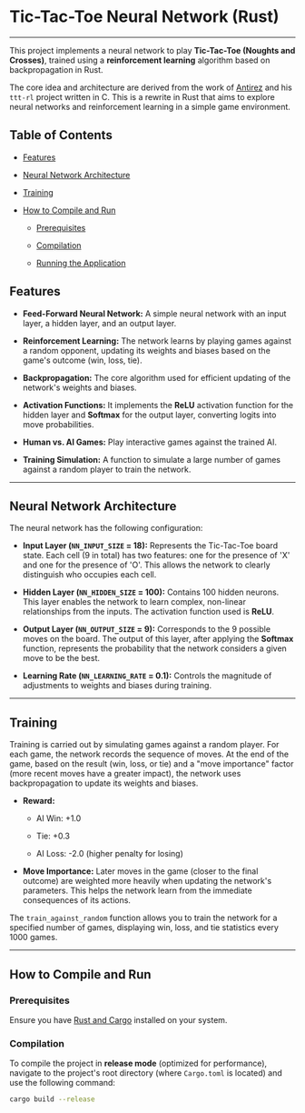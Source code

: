 # Tic-Tac-Toe Neural Network (Rust)

---

This project implements a neural network to play **Tic-Tac-Toe (Noughts and Crosses)**, trained using a **reinforcement learning** algorithm based on backpropagation in Rust.

The core idea and architecture are derived from the work of [Antirez](https://github.com/antirez) and his `ttt-rl` project written in C. This is a rewrite in Rust that aims to explore neural networks and reinforcement learning in a simple game environment.

## Table of Contents

* [Features](#features)

* [Neural Network Architecture](#neural-network-architecture)

* [Training](#training)

* [How to Compile and Run](#how-to-compile-and-run)

  * [Prerequisites](#prerequisites)

  * [Compilation](#compilation)

  * [Running the Application](#running-the-application)

## Features

* **Feed-Forward Neural Network:** A simple neural network with an input layer, a hidden layer, and an output layer.

* **Reinforcement Learning:** The network learns by playing games against a random opponent, updating its weights and biases based on the game's outcome (win, loss, tie).

* **Backpropagation:** The core algorithm used for efficient updating of the network's weights and biases.

* **Activation Functions:** It implements the **ReLU** activation function for the hidden layer and **Softmax** for the output layer, converting logits into move probabilities.

* **Human vs. AI Games:** Play interactive games against the trained AI.

* **Training Simulation:** A function to simulate a large number of games against a random player to train the network.

---

## Neural Network Architecture

The neural network has the following configuration:

* **Input Layer (`NN_INPUT_SIZE` = 18):** Represents the Tic-Tac-Toe board state. Each cell (9 in total) has two features: one for the presence of 'X' and one for the presence of 'O'. This allows the network to clearly distinguish who occupies each cell.

* **Hidden Layer (`NN_HIDDEN_SIZE` = 100):** Contains 100 hidden neurons. This layer enables the network to learn complex, non-linear relationships from the inputs. The activation function used is **ReLU**.

* **Output Layer (`NN_OUTPUT_SIZE` = 9):** Corresponds to the 9 possible moves on the board. The output of this layer, after applying the **Softmax** function, represents the probability that the network considers a given move to be the best.

* **Learning Rate (`NN_LEARNING_RATE` = 0.1):** Controls the magnitude of adjustments to weights and biases during training.

---

## Training

Training is carried out by simulating games against a random player. For each game, the network records the sequence of moves. At the end of the game, based on the result (win, loss, or tie) and a "move importance" factor (more recent moves have a greater impact), the network uses backpropagation to update its weights and biases.

* **Reward:**

  * AI Win: +1.0

  * Tie: +0.3

  * AI Loss: -2.0 (higher penalty for losing)

* **Move Importance:** Later moves in the game (closer to the final outcome) are weighted more heavily when updating the network's parameters. This helps the network learn from the immediate consequences of its actions.

The `train_against_random` function allows you to train the network for a specified number of games, displaying win, loss, and tie statistics every 1000 games.

---

## How to Compile and Run

### Prerequisites

Ensure you have [Rust and Cargo](https://www.rust-lang.org/tools/install) installed on your system.

### Compilation

To compile the project in **release mode** (optimized for performance), navigate to the project's root directory (where `Cargo.toml` is located) and use the following command:

```bash
cargo build --release
